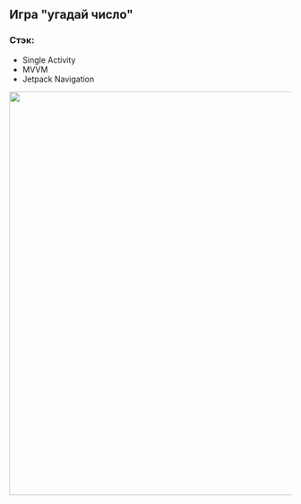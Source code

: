 ## Игра "угадай число"

### Стэк:
- Single Activity
- MVVM
- Jetpack Navigation
  
<img src="app/src/main/res/additional/GuessTheNumber.gif" width="1280" height="720">
